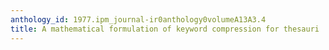 ```yaml
---
anthology_id: 1977.ipm_journal-ir0anthology0volumeA13A3.4
title: A mathematical formulation of keyword compression for thesauri
---
```

